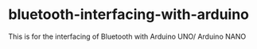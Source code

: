 # bluetooth-interfacing-with-arduino
This is for the interfacing of Bluetooth with Arduino UNO/ Arduino NANO
